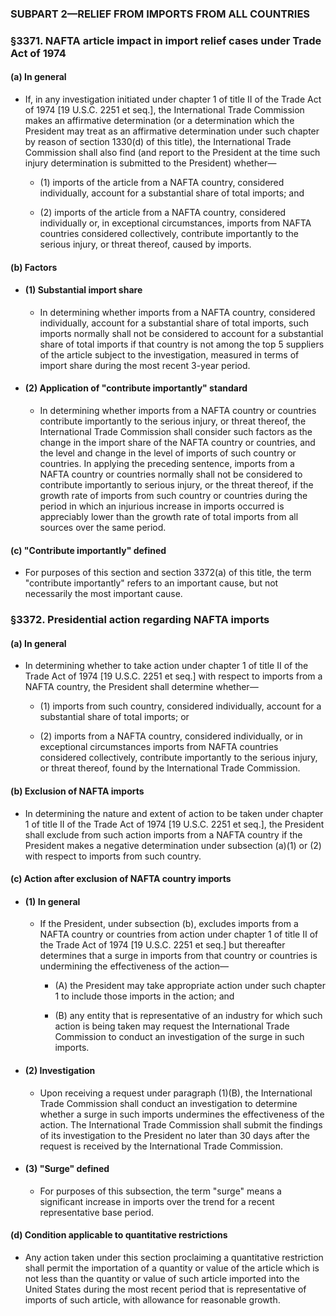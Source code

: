 ### SUBPART 2—RELIEF FROM IMPORTS FROM ALL COUNTRIES

### §3371. NAFTA article impact in import relief cases under Trade Act of 1974
#### (a) In general
* If, in any investigation initiated under chapter 1 of title II of the Trade Act of 1974 [19 U.S.C. 2251 et seq.], the International Trade Commission makes an affirmative determination (or a determination which the President may treat as an affirmative determination under such chapter by reason of section 1330(d) of this title), the International Trade Commission shall also find (and report to the President at the time such injury determination is submitted to the President) whether—

  * (1) imports of the article from a NAFTA country, considered individually, account for a substantial share of total imports; and

  * (2) imports of the article from a NAFTA country, considered individually or, in exceptional circumstances, imports from NAFTA countries considered collectively, contribute importantly to the serious injury, or threat thereof, caused by imports.

#### (b) Factors
* #### (1) Substantial import share
  * In determining whether imports from a NAFTA country, considered individually, account for a substantial share of total imports, such imports normally shall not be considered to account for a substantial share of total imports if that country is not among the top 5 suppliers of the article subject to the investigation, measured in terms of import share during the most recent 3-year period.

* #### (2) Application of "contribute importantly" standard
  * In determining whether imports from a NAFTA country or countries contribute importantly to the serious injury, or threat thereof, the International Trade Commission shall consider such factors as the change in the import share of the NAFTA country or countries, and the level and change in the level of imports of such country or countries. In applying the preceding sentence, imports from a NAFTA country or countries normally shall not be considered to contribute importantly to serious injury, or the threat thereof, if the growth rate of imports from such country or countries during the period in which an injurious increase in imports occurred is appreciably lower than the growth rate of total imports from all sources over the same period.

#### (c) "Contribute importantly" defined
* For purposes of this section and section 3372(a) of this title, the term "contribute importantly" refers to an important cause, but not necessarily the most important cause.

### §3372. Presidential action regarding NAFTA imports
#### (a) In general
* In determining whether to take action under chapter 1 of title II of the Trade Act of 1974 [19 U.S.C. 2251 et seq.] with respect to imports from a NAFTA country, the President shall determine whether—

  * (1) imports from such country, considered individually, account for a substantial share of total imports; or

  * (2) imports from a NAFTA country, considered individually, or in exceptional circumstances imports from NAFTA countries considered collectively, contribute importantly to the serious injury, or threat thereof, found by the International Trade Commission.

#### (b) Exclusion of NAFTA imports
* In determining the nature and extent of action to be taken under chapter 1 of title II of the Trade Act of 1974 [19 U.S.C. 2251 et seq.], the President shall exclude from such action imports from a NAFTA country if the President makes a negative determination under subsection (a)(1) or (2) with respect to imports from such country.

#### (c) Action after exclusion of NAFTA country imports
* #### (1) In general
  * If the President, under subsection (b), excludes imports from a NAFTA country or countries from action under chapter 1 of title II of the Trade Act of 1974 [19 U.S.C. 2251 et seq.] but thereafter determines that a surge in imports from that country or countries is undermining the effectiveness of the action—

    * (A) the President may take appropriate action under such chapter 1 to include those imports in the action; and

    * (B) any entity that is representative of an industry for which such action is being taken may request the International Trade Commission to conduct an investigation of the surge in such imports.

* #### (2) Investigation
  * Upon receiving a request under paragraph (1)(B), the International Trade Commission shall conduct an investigation to determine whether a surge in such imports undermines the effectiveness of the action. The International Trade Commission shall submit the findings of its investigation to the President no later than 30 days after the request is received by the International Trade Commission.

* #### (3) "Surge" defined
  * For purposes of this subsection, the term "surge" means a significant increase in imports over the trend for a recent representative base period.

#### (d) Condition applicable to quantitative restrictions
* Any action taken under this section proclaiming a quantitative restriction shall permit the importation of a quantity or value of the article which is not less than the quantity or value of such article imported into the United States during the most recent period that is representative of imports of such article, with allowance for reasonable growth.